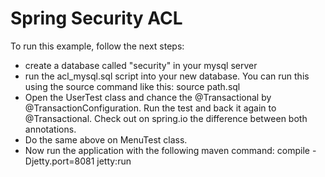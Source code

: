 Spring Security ACL
============

To run this example, follow the next steps:

- create a database called "security" in your mysql server
- run the acl_mysql.sql script into your new database. You can run this using the source command like this: source path.sql
- Open the UserTest class and chance the @Transactional by @TransactionConfiguration. Run the test and back it again to @Transactional. Check out on spring.io the difference between both annotations.
- Do the same above on MenuTest class.
- Now run the application with the following maven command: compile -Djetty.port=8081 jetty:run
